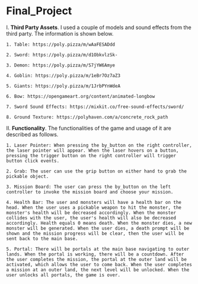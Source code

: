 # Final_Project
 
I. **Third Party Assets**. I used a couple of models and sound effects from the third party. The information is shown below.

   `1. Table: https://poly.pizza/m/wAaFESADdd`

   `2. Sword: https://poly.pizza/m/d1ObkvlzSk-`

   `3. Demon: https://poly.pizza/m/S7jYW6Amye`

   `4. Goblin: https://poly.pizza/m/1eBr7Oz7aZ3`

   `5. Giants: https://poly.pizza/m/1JrbPYnWdeA`

   `6. Bow: https://opengameart.org/content/animated-longbow`

   `7. Sword Sound Effects: https://mixkit.co/free-sound-effects/sword/`

   `8. Ground Texture: https://polyhaven.com/a/concrete_rock_path`

II. **Functionality**. The functionalities of the game and usage of it are described as follows.

   `1. Laser Pointer: When pressing the by_button on the right controller, the laser pointer will appear. When the laser hovers on a button, pressing the trigger button on the right controller will trigger button click events.`

   `2. Grab: The user can use the grip button on either hand to grab the pickable object.`

   `3. Mission Board: The user can press the by_button on the left controller to invoke the mission board and choose your mission.`

   `4. Health Bar: The user and monsters will have a health bar on the head. When the user uses a pickable weapon to hit the monster, the monster's health will be decreased accordingly. When the monster collides with the user, the user's health will also be decreased accordingly. Health equals 0 means death. When the monster dies, a new monster will be generated. When the user dies, a death prompt will be shown and the mission progress will be clear, then the user will be sent back to the main base.`

   `5. Portal: There will be portals at the main base navigating to outer lands. When the portal is working, there will be a countdown. After the user completes the mission, the portal at the outer land will be activated, which allows the user to come back. When the user completes a mission at an outer land, the next level will be unlocked. When the user unlocks all portals, the game is over.`
